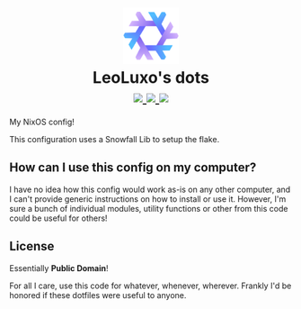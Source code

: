 <h1 align="center">
	<img src="./.github/assets/nixos-logo.png" width="100px"/>
	<br>
	LeoLuxo's dots
	<br>
	<div align="center">
		<a = href="https://nixos.org">
			<img src="https://img.shields.io/badge/NixOS-unstable-blue.svg?style=for-the-badge&labelColor=1E1E2E&logo=NixOS&logoColor=C6A0F6&color=A5ADCB">
		</a>
		<a href="https://github.com/leoluxo/dots/">
			<img src="https://img.shields.io/github/repo-size/leoluxo/dots?color=A5ADCB&labelColor=1E1E2E&style=for-the-badge&logo=github&logoColor=C6A0F6">
		</a>
		<a>
			<img src="https://img.shields.io/static/v1.svg?style=for-the-badge&label=License&message=CC0&colorA=1E1E2E&colorB=A5ADCB&logo=unlicense&logoColor=C6A0F6&"/>
		</a>
	</div>
</h1>

My NixOS config!

This configuration uses a Snowfall Lib to setup the flake.

## How can I use this config on my computer?
I have no idea how this config would work as-is on any other computer, and I can't provide generic instructions on how to install or use it.
However, I'm sure a bunch of individual modules, utility functions or other from this code could be useful for others!

## License
Essentially **Public Domain**!

For all I care, use this code for whatever, whenever, wherever.
Frankly I'd be honored if these dotfiles were useful to anyone.
